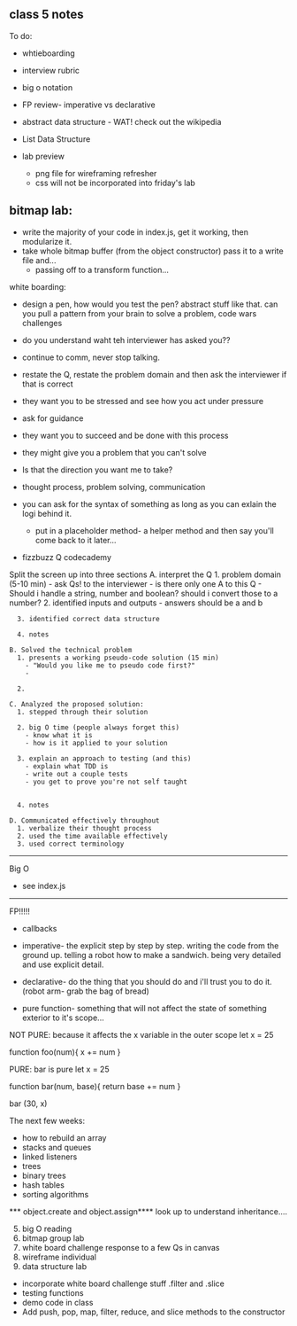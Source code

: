 ## class 5 notes

To do:
- whtieboarding
- interview rubric
- big o notation
- FP review- imperative vs declarative
- abstract data structure - WAT! check out the wikipedia
- List Data Structure

- lab preview
  - png file for wireframing refresher
  - css will not be incorporated into friday's lab

bitmap lab:
-
- write the majority of your code in index.js, get it working, then modularize it.
- take whole bitmap buffer (from the object constructor) pass it to a write file and...
  - passing off to a transform function...

white boarding:
  - design a pen, how would you test the pen? abstract stuff like that. can you pull a pattern from your brain to solve a problem, code wars challenges
  - do you understand waht teh interviewer has asked you??
  - continue to comm, never stop talking.

  - restate the Q, restate the problem domain and then ask the interviewer if that is correct
  - they want you to be stressed and see how you act under pressure
  - ask for guidance
  - they want you to succeed and be done with this process
  - they might give you a problem that you can't solve
  - Is that the direction you want me to take?
  - thought process, problem solving, communication
  - you can ask for the syntax of something as long as you can exlain the logi behind it.
    - put in a placeholder method- a helper method and then say you'll come back to it later...

  - fizzbuzz Q codecademy


  Split the screen up into three sections
    A. interpret the Q
      1. problem domain (5-10 min)
        - ask Qs! to the interviewer
          - is there only one A to this Q
          - Should i handle a string, number and boolean? should i convert those to a number?
      2. identified inputs and outputs
        - answers should be a and b

      3. identified correct data structure

      4. notes

    B. Solved the technical problem
      1. presents a working pseudo-code solution (15 min)
        - "Would you like me to pseudo code first?"
        -

      2.

    C. Analyzed the proposed solution:
      1. stepped through their solution

      2. big O time (people always forget this)
        - know what it is
        - how is it applied to your solution

      3. explain an approach to testing (and this)
        - explain what TDD is
        - write out a couple tests
        - you get to prove you're not self taught


      4. notes

    D. Communicated effectively throughout
      1. verbalize their thought process
      2. used the time available effectively
      3. used correct terminology

  _____
Big O
- see index.js

_____
FP!!!!!

- callbacks
- imperative- the explicit step by step by step. writing the code from the ground up. telling a robot how to make a sandwich. being very detailed and use explicit detail.  
- declarative- do the thing that you should do and i'll trust you to do it. (robot arm- grab the bag of bread)

- pure function- something that will not affect the state of something exterior to it's scope...

NOT PURE: because it affects the x variable in the outer scope
let x = 25

function foo(num){
  x += num
}

PURE:  bar is pure
let x = 25

function bar(num, base){
  return base += num
}

bar (30, x)

The next few weeks:
- how to rebuild an array
- stacks and queues
- linked listeners
- trees
- binary trees
- hash tables
- sorting algorithms

*** object.create and object.assign**** look up to understand inheritance....

5. big O reading
1. bitmap group lab
2. white board challenge response to a few Qs in canvas
3. wireframe individual
4. data structure lab
  - incorporate white board challenge stuff .filter and .slice
  - testing functions
  - demo code in class
  - Add push, pop, map, filter, reduce, and slice methods to the constructor
